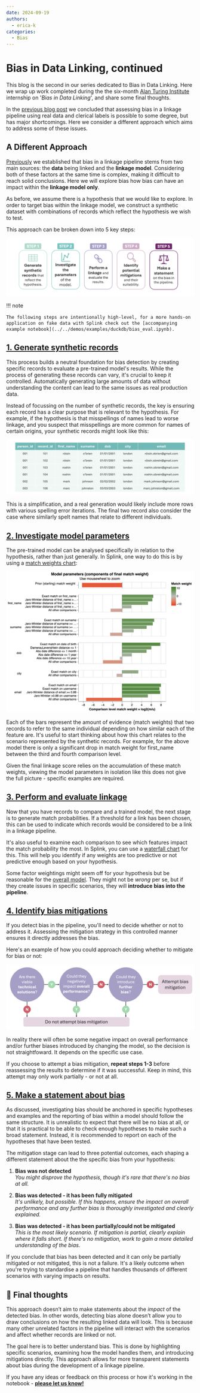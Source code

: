 ```yaml
---
date: 2024-09-19
authors:
  - erica-k
categories:
  - Bias
---
```


# Bias in Data Linking, continued

This blog is the second in our series dedicated to Bias in Data Linking. Here we wrap up work completed during the the six-month [Alan Turing Institute](https://www.turing.ac.uk) internship on '_Bias in Data Linking_', and share some final thoughts.

<!-- more -->

In the [previous blog post](2024-07-11-bias.md) we concluded that assessing bias in a linkage pipeline using real data and clerical labels is possible to some degree, but has major shortcomings. Here we consider a different approach which aims to address some of these issues.

## A Different Approach

[Previously](2024-07-11-bias.md#-sources-of-bias) we established that bias in a linkage pipeline stems from two main sources: the **data** being linked and the **linkage model**. Considering both of these factors at the same time is complex, making it difficult to reach solid conclusions. Here we will explore bias how bias can have an impact within the **linkage model only**.

As before, we assume there is a hypothesis that we would like to explore. In order to target bias within the linkage model, we construct a synthetic dataset with combinations of records which reflect the hypothesis we wish to test.

This approach can be broken down into 5 key steps:

![Image 1](./img/bias_investigation_steps.png)

!!! note

    The following steps are intentionally high-level, for a more hands-on application on fake data with Splink check out the [accompanying example notebook](../../demos/examples/duckdb/bias_eval.ipynb).

## <u>1. Generate synthetic records</u>

This process builds a neutral foundation for bias detection by creating specific records to evaluate a pre-trained model's results. While the process of generating these records can vary, it's crucial to keep it controlled. Automatically generating large amounts of data without understanding the content can lead to the same issues as real production data.

Instead of focussing on the number of synthetic records, the key is ensuring each record has a clear purpose that is relevant to the hypothesis. For example, if the hypothesis is that misspellings of names lead to worse linkage, and you suspect that misspellings are more common for names of certain origins, your synthetic records might look like this:

![Image 2](./img/sp_mistake_data.png)

This is a simplification, and a real generation would likely include more rows with various spelling error iterations. The final two record also consider the case where similarly spelt names that relate to different individuals.

## <u>2. Investigate model parameters</u>

The pre-trained model can be analysed specifically in relation to the hypothesis, rather than just generally. In Splink, one way to do this is by using a [match weights chart](https://moj-analytical-services.github.io/splink/charts/match_weights_chart.html):

![Image 3](./img/match_weights_chart.png)

Each of the bars represent the amount of evidence (match weights) that two records to refer to the same individual depending on how similar each of the feature are. It's useful to start thinking about how this chart relates to the scenario represented by the synthetic records. For example, for the above model there is only a significant drop in match weight for first_name between the third and fourth comparison level. 

Given the final linkage score relies on the accumulation of these match weights, viewing the model parameters in isolation like this does not give the full picture - specific examples are required.

## <u>3. Perform and evaluate linkage</u>

Now that you have records to compare and a trained model, the next stage is to generate match probabilities. If a threshold for a link has been chosen, this can be used to indicate which records would be considered to be a link in a linkage pipeline.

It's also useful to examine each comparison to see which features impact the match probability the most. In Splink, you can use a [waterfall chart](https://moj-analytical-services.github.io/splink/charts/waterfall_chart.html) for this. This will help you identify if any weights are too predictive or not predictive enough based on your hypothesis. 

Some factor weightings might seem off for your hypothesis but be reasonable for the [overall model](#2-train-and-investigate-model). They might not be _wrong_ per se, but if they create issues in specific scenarios, they will **introduce bias into the pipeline**.

## <u>4. Identify bias mitigations</u>

If you detect bias in the pipeline, you'll need to decide whether or not to address it. Assessing the mitigation strategy in this controlled manner ensures it directly addresses the bias.

Here's an example of how you could approach deciding whether to mitigate for bias or not:

![Image 4](./img/bias_mitigation_flowchart.png)

In reality there will often be some negative impact on overall performance and/or further biases introduced by changing the model, so the decision is not straightfoward. It depends on the specific use case.

If you choose to attempt a bias mitigation, **repeat steps 1-3** before reassessing the results to determine if it was successful. Keep in mind, this attempt may only work partially - or not at all. 

## <u>5. Make a statement about bias</u>

As discussed, investigating bias should be anchored in specific hypotheses and examples and the reporting of bias within a model should follow the same structure. It is unrealistic to expect that there will be no bias at all, or that it is practical to be able to check enough hypotheses to make such a broad statement. Instead, it is recommended to report on each of the hypotheses that have been tested.

The mitigation stage can lead to three potential outcomes, each shaping a different statement about the the specific bias from your hypothesis:

1. **Bias was not detected**  
_You might disprove the hypothesis, though it's rare that there's no bias at all._

2. **Bias was detected - it has been fully mitigated**  
_It's unlikely, but possible. If this happens, ensure the impact on overall performance and any further bias is thoroughly investigated and clearly explained._

3. **Bias was detected - it has been partially/could not be mitigated**  
_This is the most likely scenario. If mitigation is partial, clearly explain where it falls short. If there's no mitigation, work to gain a more detailed understanding of the bias._

If you conclude that bias has been detected and it can only be partially mitigated or not mitigated, this is not a failure. It's a likely outcome when you're trying to standardise a pipeline that handles thousands of different scenarios with varying impacts on results.

## 💭 Final thoughts

This approach doesn’t aim to make statements about the _impact_ of the detected bias. In other words, detecting bias alone doesn’t allow you to draw conclusions on how the resulting linked data will look. This is because many other unrelated factors in the pipeline will interact with the scenarios and affect whether records are linked or not.

The goal here is to better understand bias. This is done by highlighting specific scenarios, examining how the model handles them, and introducing mitigations directly. This approach allows for more transparent statements about bias during the development of a linkage pipeline.

If you have any ideas or feedback on this process or how it's working in the notebook - **[please let us know!](https://github.com/moj-analytical-services/splink/discussions/new/choose)**